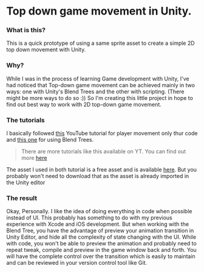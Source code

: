 # Top down game movement in Unity.

### What is this?

This is a quick prototype of using a same sprite asset to create a simple 2D top down movement with Unity.

### Why?

While I was in the process of learning Game development with Unity, I've had noticed that Top-down game movement can be achieved mainly in two ways: one with Unity's Blend Trees and the other with scripting. (There might be more ways to do so :)) So I'm creating this little project in hope to find out best way to work with 2D top-down game movement.

### The tutorials

I basically followed [this](https://www.youtube.com/watch?v=_ijgw2i0mmi&ab_channel=danikrossing) YouTube tutorial for player movement only thur code and [this one](https://www.youtube.com/watch?v=fRpoE4FfJf8&ab_channel=JTAGames) for using Blend Trees.

> There are more tutorials like this available on YT. You can find out more [here](https://github.com/konekoya/game-dev-links#2d-movement-and-animation)

The asset I used in both tutorial is a free asset and is available [here](https://limezu.itch.io/moderninteriors). But you probably won't need to download that as the asset is already imported in the Unity editor

### The result

Okay, Personally. I like the idea of doing everything in code when possible instead of UI. This probably has something to do with my previous experience with Xcode and iOS development. But when working with the Blend Tree, you have the advantage of preview your animation transition in Unity Editor, and hide all the complexity of state changing with the UI. While with code, you won't be able to preview the animation and probably need to repeat tweak, compile and preview in the game window back and forth. You will have the complete control over the transition which is easily to maintain and can be reviewed in your version control tool like Git.
